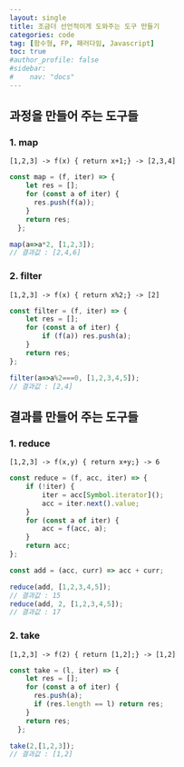 ```yaml
---
layout: single
title: 조금더 선언적이게 도와주는 도구 만들기
categories: code
tag: [함수형, FP, 패러다임, Javascript]
toc: true
#author_profile: false
#sidebar:
#    nav: "docs"
---
```


## 과정을 만들어 주는 도구들
### 1. map
```
[1,2,3] -> f(x) { return x+1;} -> [2,3,4]
``` 
```javascript
const map = (f, iter) => {
    let res = [];
    for (const a of iter) {
      res.push(f(a));
    }
    return res;
  };

map(a=>a*2, [1,2,3]);
// 결과값 : [2,4,6]
```
### 2. filter
```
[1,2,3] -> f(x) { return x%2;} -> [2] 
```
```javascript
const filter = (f, iter) => {
    let res = [];
    for (const a of iter) {
        if (f(a)) res.push(a);
    }
    return res;
};

filter(a=>a%2===0, [1,2,3,4,5]);
// 결과값 : [2,4]
```

## 결과를 만들어 주는 도구들
### 1. reduce
```
[1,2,3] -> f(x,y) { return x+y;} -> 6 
```
```javascript
const reduce = (f, acc, iter) => {
    if (!iter) {
        iter = acc[Symbol.iterator]();
        acc = iter.next().value;
    }
    for (const a of iter) {
        acc = f(acc, a);
    }
    return acc;
};

const add = (acc, curr) => acc + curr;

reduce(add, [1,2,3,4,5]);
// 결과값 : 15 
reduce(add, 2, [1,2,3,4,5]);
// 결과값 : 17
```
### 2. take
```
[1,2,3] -> f(2) { return [1,2];} -> [1,2] 
```
```javascript
const take = (l, iter) => {
    let res = [];
    for (const a of iter) {
      res.push(a);
      if (res.length == l) return res;
    }
    return res;
  };

take(2,[1,2,3]);
// 결과값 : [1,2]
```
